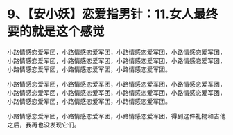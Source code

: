 # 9、【安小妖】恋爱指男针：11.女人最终要的就是这个感觉

小路情感恋爱军团，小路情感恋爱军团，小路情感恋爱军团，小路情感恋爱军团，小路情感恋爱军团，小路情感恋爱军团，小路情感恋爱军团，小路情感恋爱军团，小路情感恋爱军团，小路情感恋爱军团，小路情感恋爱军团。

小路情感恋爱军团，小路情感恋爱军团，小路情感恋爱军团，小路情感恋爱军团，小路情感恋爱军团，小路情感恋爱军团，小路情感恋爱军团，小路情感恋爱军团，小路情感恋爱军团，小路情感恋爱军团，小路情感恋爱军团。

小路情感恋爱军团，小路情感恋爱军团，小路情感恋爱军团，得到这件礼物和吉他之后，我再也没发现它们。